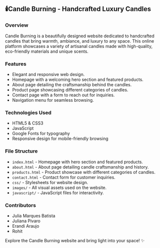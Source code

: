 ## 🕯️Candle Burning - Handcrafted Luxury Candles

### Overview
Candle Burning is a beautifully designed website dedicated to handcrafted candles that bring warmth, ambiance, and luxury to any space. This online platform showcases a variety of artisanal candles made with high-quality, eco-friendly materials and unique scents.

### Features
- Elegant and responsive web design.
- Homepage with a welcoming hero section and featured products.
- About page detailing the craftsmanship behind the candles.
- Product page showcasing different categories of candles.
- Contact page with a form to reach out for inquiries.
- Navigation menu for seamless browsing.

### Technologies Used
- HTML5 & CSS3
- JavaScript
- Google Fonts for typography
- Responsive design for mobile-friendly browsing

### File Structure
- `index.html` - Homepage with hero section and featured products.
- `about.html` - About page detailing candle craftsmanship and history.
- `products.html` - Product showcase with different categories of candles.
- `contact.html` - Contact form for customer inquiries.
- `css/` - Stylesheets for website design.
- `images/` - All visual assets used on the website.
- `javascript/` - JavaScript files for interactivity.

### Contributors
- Julia Marques Batista
- Juliana Pivaro
- Erandi Araujo
- Rohit

Explore the Candle Burning website and bring light into your space! ✨


